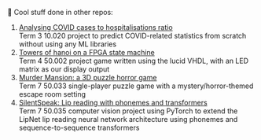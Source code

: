 👯 Cool stuff done in other repos:
1. [Analysing COVID cases to hospitalisations ratio](https://github.com/treemanw1/DDW2D)  
Term 3 10.020 project to predict COVID-related statistics from scratch without using any ML libraries
2. [Towers of hanoi on a FPGA state machine](https://github.com/hithfaernith/compstruct1d)  
Term 4 50.002 project game written using the lucid VHDL, with an LED matrix as our display output
3. [Murder Mansion: a 3D puzzle horror game](https://github.com/50033-game-design-and-development/50033-final-project-git-gud-games)  
Term 7 50.033 single-player puzzle game with a mystery/horror-themed escape room setting 
5. [SilentSpeak: Lip reading with phonemes and transformers](https://huggingface.co/SilentSpeak/torchnet/tree/phonemes)  
Term 7 50.035 computer vision project using PyTorch to extend the LipNet lip reading neural network architecture using phonemes and sequence-to-sequence transformers

<!--
**milselarch/milselarch** is a ✨ _special_ ✨ repository because its `README.md` (this file) appears on your GitHub profile.

Here are some ideas to get you started:

- 🔭 I’m currently working on ...
- 🌱 I’m currently learning ...
- 👯 I’m looking to collaborate on ...
- 🤔 I’m looking for help with ...
- 💬 Ask me about ...
- 📫 How to reach me: ...
- 😄 Pronouns: ...
- ⚡ Fun fact: ...
-->
